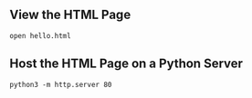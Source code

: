 ## View the HTML Page
    open hello.html

## Host the HTML Page on a Python Server
    python3 -m http.server 80
